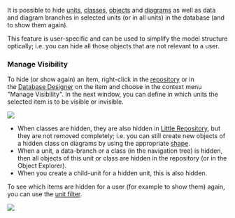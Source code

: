 It is possible to
hide [units](unit), [classes](class), [objects](object) and [diagrams](diagram) as
well as data and diagram branches in selected units (or in all units) in
the database (and to show them again).

This feature is user-specific and can be used to simplify the model
structure optically; i.e. you can hide all those objects that are not
relevant to a user.

### Manage Visibility

To hide (or show again) an item, right-click in
the [repository](repository) or in the [Database
Designer](database-designer) on the item and choose in the context menu
"Manage Visibility". In the next window, you can define in which units
the selected item is to be visible or invisible.

![](//images.ctfassets.net/utx1h0gfm1om/4auQ2HQqRyy6MAK2gsYkka/cffdcc69f11ccc61bd967dab0b162956/329471.png)

-   When classes are hidden, they are also hidden in [Little
    Repository](graphical-visio-modeler), but they are not removed
    completely; i.e. you can still create new objects of a hidden class
    on diagrams by using the
    appropriate [shape](shapes-stencils-and-templates).
-   When a unit, a data-branch or a class (in the navigation tree) is
    hidden, then all objects of this unit or class are hidden in the
    repository (or in the Object Explorer).
-   When you create a child-unit for a hidden unit, this is also hidden.

To see which items are hidden for a user (for example to show them)
again, you can use the [unit filter](search-and-filters ).

![](//images.ctfassets.net/utx1h0gfm1om/4I6OR3Rw5qOkIIcAaAWGwy/55f0800faccd4e66467c04a153fafb65/329474.png)
